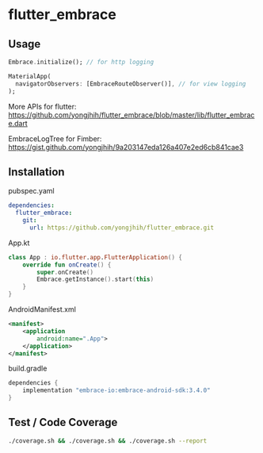 # flutter_embrace

## Usage

```dart
Embrace.initialize(); // for http logging

MaterialApp(
  navigatorObservers: [EmbraceRouteObserver()], // for view logging
);
```

More APIs for flutter: https://github.com/yongjhih/flutter_embrace/blob/master/lib/flutter_embrace.dart

EmbraceLogTree for Fimber: https://gist.github.com/yongjhih/9a203147eda126a407e2ed6cb841cae3

## Installation

pubspec.yaml

```yaml
dependencies:
  flutter_embrace:
    git:
      url: https://github.com/yongjhih/flutter_embrace.git
```

App.kt

```kt
class App : io.flutter.app.FlutterApplication() {
    override fun onCreate() {
        super.onCreate()
        Embrace.getInstance().start(this)
    }
}
```

AndroidManifest.xml

```xml
<manifest>
    <application
        android:name=".App">
    </application>
</manifest>
```

build.gradle

```gradle
dependencies {
    implementation "embrace-io:embrace-android-sdk:3.4.0"
}
```

## Test / Code Coverage

```sh
./coverage.sh && ./coverage.sh && ./coverage.sh --report
```


